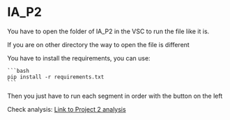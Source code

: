 # IA_P2

You have to open the folder of IA_P2 in the VSC to run the file like it is.

If you are on other directory the way to open the file is different 

You have to install the requirements, you can use:
    
    ```bash
    pip install -r requirements.txt
    ```

Then you just have to run each segment in order with the button on the left    

Check analysis:
[Link to Project 2 analysis](https://github.com/joaocorreia04/ArtificiaInteligence/blob/main/Project%202/src/first.ipynb)
